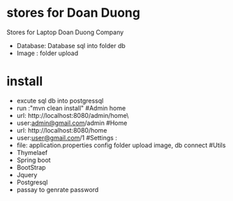 # stores for Doan Duong
Stores for Laptop Doan Duong Company
* Database: Database sql into folder db
* Image : folder upload
# install 
* excute sql db into postgressql
* run :"mvn clean install"
#Admin home
* url: http://localhost:8080/admin/home\
* user:admin@gmail.com/admin
#Home
* url: http://localhost:8080/home
* user:user@gmail.com/1
#Settings :
* file: application.properties config folder upload image,
db connect
#Utils
* Thymelaef
* Spring boot
* BootStrap
* Jquery
* Postgresql
* passay to genrate password


